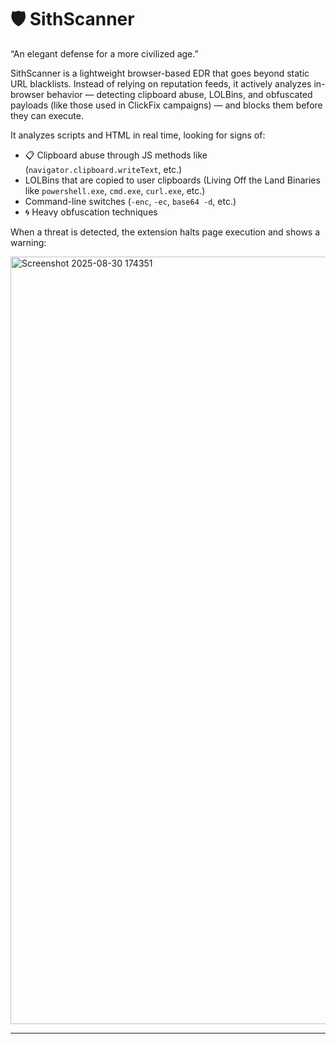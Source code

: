 # 🛡️ SithScanner

“An elegant defense for a more civilized age.”

SithScanner is a lightweight browser-based EDR that goes beyond static URL blacklists. Instead of relying on reputation feeds, it actively analyzes in-browser behavior — detecting clipboard abuse, LOLBins, and obfuscated payloads (like those used in ClickFix campaigns) — and blocks them before they can execute.
  
It analyzes scripts and HTML in real time, looking for signs of:

- 📋 Clipboard abuse through JS methods like (`navigator.clipboard.writeText`, etc.)
- LOLBins that are copied to user clipboards (Living Off the Land Binaries like `powershell.exe`, `cmd.exe`, `curl.exe`, etc.)
- Command-line switches (`-enc`, `-ec`, `base64 -d`, etc.)
- 🌀 Heavy obfuscation techniques

When a threat is detected, the extension halts page execution and shows a warning:

<img width="2546" height="1228" alt="Screenshot 2025-08-30 174351" src="https://github.com/user-attachments/assets/fdb42b07-4ad7-4af9-831d-ec950d57a55e" />

---
